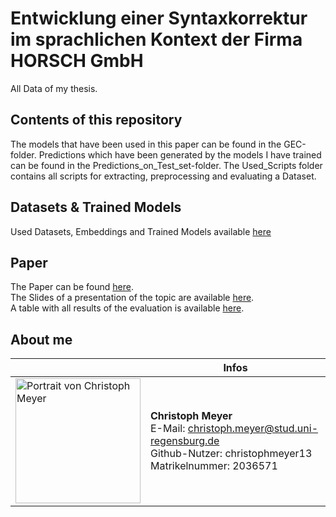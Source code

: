 # Entwicklung einer Syntaxkorrektur im sprachlichen Kontext der Firma HORSCH GmbH
All Data of my thesis.

## Contents of this repository
The models that have been used in this paper can be found in the GEC-folder. Predictions which have been generated by the models I have trained can be found in the Predictions_on_Test_set-folder. The Used_Scripts folder contains all scripts for extracting, preprocessing and evaluating a Dataset.

## Datasets & Trained Models
Used Datasets, Embeddings and Trained Models available [here](https://www.dropbox.com/sh/638yf0xstkhmowe/AADinNtv9yIFwiKFQI3vvi8Qa?dl=0)

## Paper
The Paper can be found [here](./Paper/Bachelorarbeit_Christoph_Meyer.pdf).<br>
The Slides of a presentation of the topic are available [here](./Paper/Antrittsvortrag_Christoph_Meyer.pdf).<br>
A table with all results of the evaluation is available [here](./Paper/Evaluation.pdf).<br>


## About me

|                                                                                       | Infos                                                                                                                                      |
| ------------------------------------------------------------------------------------- | ------------------------------------------------------------------------------------------------------------------------------------------ |
| <img alt="Portrait von Christoph Meyer" src="docs/christoph_meyer.jpg" width="200" /> | **Christoph Meyer**<br />E-Mail: christoph.meyer@stud.uni-regensburg.de<br />Github-Nutzer: christophmeyer13<br /> Matrikelnummer: 2036571 | Location-Detail-Ansicht inkl. Header, Info, Events, Reviews & Bilder, Map |